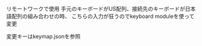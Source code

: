 リモートワークで使用
手元のキーボードがUS配列、接続先のキーボードが日本語配列の組み合わせの時、
こちらの入力が狂うのでkeyboard moduleを使って変更

変更キーはkeymap.jsonを参照